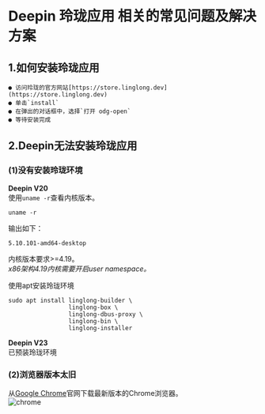 # Deepin 玲珑应用 相关的常见问题及解决方案
## 1.如何安装玲珑应用
    ● 访问玲珑的官方网站[https://store.linglong.dev](https://store.linglong.dev)
    ● 单击`install`
    ● 在弹出的对话框中，选择`打开 odg-open`
    ● 等待安装完成
## 2.Deepin无法安装玲珑应用
### (1)没有安装玲珑环境
**Deepin V20**  
使用`uname -r`查看内核版本。
```
uname -r
```
输出如下：
```
5.10.101-amd64-desktop
```
内核版本要求>=4.19。  
*x86架构4.19内核需要开启user namespace。*  

使用apt安装玲珑环境  
```
sudo apt install linglong-builder \
                 linglong-box \
                 linglong-dbus-proxy \
                 linglong-bin \
                 linglong-installer
```

**Deepin V23**  
已预装玲珑环境
### (2)浏览器版本太旧
从[Google Chrome](https://www.google.cn/intl/zh-CN/chrome/)官网下载最新版本的Chrome浏览器。  
![chrome](https://github.com/YuanTheta/Deepin-Linglong/raw/main/Pictures/chrome.jpg)
